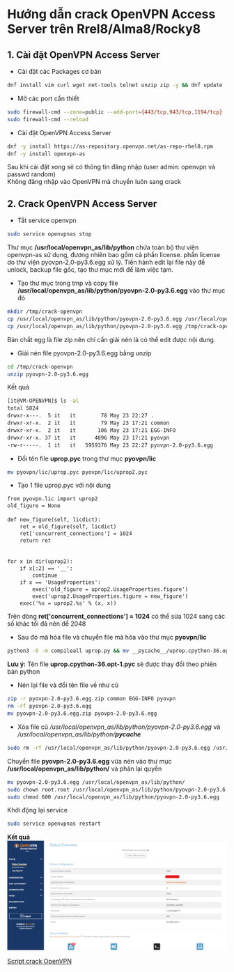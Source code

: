 # Hướng dẫn crack OpenVPN Access Server trên Rrel8/Alma8/Rocky8 #
## 1. Cài đặt OpenVPN Access Server ##
- Cài đặt các Packages cơ bản  

```sh
dnf install vim curl wget net-tools telnet unzip zip -y && dnf update -y
```

- Mở các port cần thiết  
```sh
sudo firewall-cmd --zone=public --add-port={443/tcp,943/tcp,1194/tcp} --permanent
sudo firewall-cmd --reload
```
- Cài đặt OpenVPN Access Server  

```sh
dnf -y install https://as-repository.openvpn.net/as-repo-rhel8.rpm
dnf -y install openvpn-as
```
Sau khi cài đặt xong sẽ có thông tin đăng nhập (user admin: openvpn và passwd random)  
Không đăng nhập vào OpenVPN mà chuyển luôn sang crack

 
## 2. Crack OpenVPN Access Server ##
- Tắt service openvpn  
```sh
sudo service openvpnas stop
```
Thư mục **/usr/local/openvpn_as/lib/python** chứa toàn bộ thư viện openvpn-as sử dụng, đương nhiên bao gồm cả phần license. phần license do thư viện pyovpn-2.0-py3.6.egg xử lý. Tiến hành edit lại file này để unlock, backup file gốc, tạo thư mục mới để làm việc tạm.  

- Tạo thư mục trong tmp và copy file **/usr/local/openvpn_as/lib/python/pyovpn-2.0-py3.6.egg** vào thư mục đó  
```sh
mkdir /tmp/crack-openvpn
cp /usr/local/openvpn_as/lib/python/pyovpn-2.0-py3.6.egg /usr/local/openvpn_as/lib/python/pyovpn-2.0-py3.6.egg.bak
cp /usr/local/openvpn_as/lib/python/pyovpn-2.0-py3.6.egg /tmp/crack-openvpn
```
Bản chất egg là file zip nên chỉ cần giải nén là có thể edit được nội dung.
- Giải nén file pyovpn-2.0-py3.6.egg bằng unzip  

```sh
cd /tmp/crack-openvpn
unzip pyovpn-2.0-py3.6.egg
```
Kết quả  
```sh
[it@VM-OPENVPN]$ ls -al
total 5824
drwxr-x---.  5 it   it        78 May 23 22:27 .
drwxr-xr-x.  2 it   it        79 May 23 17:21 common
drwxr-xr-x.  2 it   it       106 May 23 17:21 EGG-INFO
drwxr-xr-x. 37 it   it      4096 May 23 17:21 pyovpn
-rw-r-----.  1 it   it   5959376 May 23 22:27 pyovpn-2.0-py3.6.egg
```
- Đổi tên file **uprop.pyc** trong thư mục **pyovpn/lic**
```sh
mv pyovpn/lic/uprop.pyc pyovpn/lic/uprop2.pyc
```
- Tạo 1 file uprop.pyc với nội dung 
```
from pyovpn.lic import uprop2
old_figure = None

def new_figure(self, licdict):
    ret = old_figure(self, licdict)
    ret['concurrent_connections'] = 1024
    return ret


for x in dir(uprop2):
    if x[:2] == '__':
        continue
    if x == 'UsageProperties':
        exec('old_figure = uprop2.UsageProperties.figure')
        exec('uprop2.UsageProperties.figure = new_figure')
    exec('%s = uprop2.%s' % (x, x))
```
Trên dòng **ret['concurrent_connections'] = 1024** có thể sửa 1024 sang các số khác tối đã nên để 2048  

- Sau đó mã hóa file và chuyển file mã hõa vào thư mục **pyovpn/lic**  
```sh
python3 -O -m compileall uprop.py && mv __pycache__/uprop.cpython-36.opt-1.pyc pyovpn/lic/uprop.pyc
```
**Lưu ý:** Tên file **uprop.cpython-36.opt-1.pyc** sẽ được thay đổi theo phiên bản python  

- Nén lại file và đổi tên file về như cũ  
```sh
zip -r pyovpn-2.0-py3.6.egg.zip common EGG-INFO pyovpn
rm -rf pyovpn-2.0-py3.6.egg
mv pyovpn-2.0-py3.6.egg.zip pyovpn-2.0-py3.6.egg
```
- Xóa file cũ */usr/local/openvpn_as/lib/python/pyovpn-2.0-py3.6.egg* và */usr/local/openvpn_as/lib/python/__pycache__*  
```sh
sudo rm -rf /usr/local/openvpn_as/lib/python/pyovpn-2.0-py3.6.egg /usr/local/openvpn_as/lib/python/__pycache__
```
Chuyển file **pyovpn-2.0-py3.6.egg** vừa nén vào thư mục **/usr/local/openvpn_as/lib/python/** và phân lại quyền  
```sh
mv pyovpn-2.0-py3.6.egg /usr/local/openvpn_as/lib/python/
sudo chown root.root /usr/local/openvpn_as/lib/python/pyovpn-2.0-py3.6.egg
sudo chmod 600 /usr/local/openvpn_as/lib/python/pyovpn-2.0-py3.6.egg
```
Khởi động lại service  
```sh
sudo service openvpnas restart
```

**Kết quả**  
![Tạo Port Group mới](images/openvpn-crack-1024.png)


[Script crack OpenVPN ](https://github.com/hieuny613/ghichep-openvpnas/blob/main/script/crack-openvpnas.sh)


